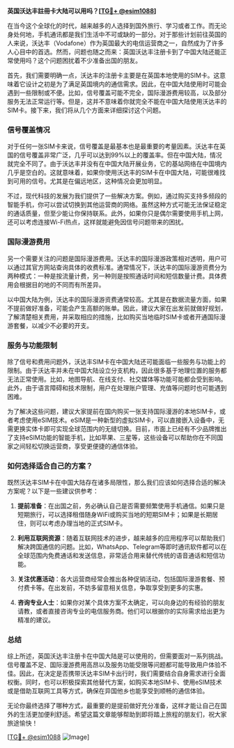 **英国沃达丰註冊卡大陆可以用吗？[[TG💪+ @esim1088](https://t.me/s/esim1088)]**

在当今这个全球化的时代，越来越多的人选择到国外旅行、学习或者工作。而无论身处何地，手机通讯都是我们生活中不可或缺的一部分。对于那些计划前往英国的人来说，沃达丰（Vodafone）作为英国最大的电信运营商之一，自然成为了许多人心目中的首选。然而，问题也随之而来：英国沃达丰注册卡到了中国大陆还能正常使用吗？这个问题困扰着不少准备出国的朋友。

首先，我们需要明确一点，沃达丰的注册卡主要是在英国本地使用的SIM卡。这意味着它设计之初是为了满足英国境内的通信需求。因此，在中国大陆使用时可能会遇到一些限制或不便。比如，信号覆盖可能不完全，国际漫游费用较高，以及部分服务无法正常运行等。但是，这并不意味着你就完全不能在中国大陆使用沃达丰的SIM卡。接下来，我们将从几个方面来详细探讨这个问题。

### **信号覆盖情况**

对于任何一张SIM卡来说，信号覆盖是最基本也是最重要的考量因素。沃达丰在英国的信号覆盖非常广泛，几乎可以达到99%以上的覆盖率。但在中国大陆，情况就完全不同了。由于沃达丰并没有在中国大陆开展业务，它的基站网络在中国境内几乎是空白的。这就意味着，如果你使用沃达丰的SIM卡在中国大陆，可能很难找到可用的信号。尤其是在偏远地区，这种情况会更加明显。

不过，现代科技的发展为我们提供了一些解决方案。例如，通过购买支持多频段的智能手机，你可以尝试切换到其他运营商的网络。虽然这种方式可能无法保证稳定的通话质量，但至少能让你保持联系。此外，如果你只是偶尔需要使用手机上网，还可以考虑连接Wi-Fi热点，这样就能避免因信号问题带来的困扰。

### **国际漫游费用**

另一个需要关注的问题是国际漫游费用。沃达丰的国际漫游政策相对透明，用户可以通过其官方网站查询具体的收费标准。通常情况下，沃达丰的国际漫游资费分为两种模式：一种是按流量计费，另一种则是按照通话时间和短信数量计费。具体费用会根据目的地的不同而有所差异。

以中国大陆为例，沃达丰的国际漫游资费通常较高。尤其是在数据流量方面，如果不提前做好准备，可能会产生高额的账单。因此，建议大家在出发前就做好规划，了解清楚相关费用，并采取相应的措施，比如购买当地临时SIM卡或者开通国际漫游套餐，以减少不必要的开支。

### **服务与功能限制**

除了信号和费用问题外，沃达丰SIM卡在中国大陆还可能面临一些服务与功能上的限制。由于沃达丰并未在中国大陆设立分支机构，因此很多基于地理位置的服务都无法正常使用。比如，地图导航、在线支付、社交媒体等功能可能都会受到影响。此外，由于语言障碍和技术限制，用户在处理账户管理、充值等问题时也可能遇到困难。

为了解决这些问题，建议大家提前在国内购买一张支持国际漫游的本地SIM卡，或者考虑使用eSIM技术。eSIM是一种新型的虚拟SIM卡，可以直接嵌入设备中，无需更换实体卡即可实现全球范围内的无缝切换。目前，市面上已经有不少品牌推出了支持eSIM功能的智能手机，比如苹果、三星等，这些设备可以帮助你在不同国家之间轻松切换运营商，享受更便捷的通信体验。

### **如何选择适合自己的方案？**

既然沃达丰SIM卡在中国大陆存在诸多局限性，那么我们应该如何选择合适的解决方案呢？以下是一些建议供参考：

1. **提前准备**：在出国之前，务必确认自己是否需要频繁使用手机通信。如果只是短期旅行，可以选择租借随身WiFi或购买当地的短期SIM卡；如果是长期居住，则可以考虑办理当地的正式SIM卡。

2. **利用互联网资源**：随着互联网技术的进步，越来越多的应用程序可以帮助我们解决跨国通信的问题。比如，WhatsApp、Telegram等即时通讯软件都可以在全球范围内免费通话和发送信息，非常适合用来替代传统的语音通话和短信功能。

3. **关注优惠活动**：各大运营商经常会推出各种促销活动，包括国际漫游套餐、预付费卡等。在出发前，不妨多留意相关信息，争取享受到更多的实惠。

4. **咨询专业人士**：如果你对某个具体方案不太确定，可以向身边的有经验的朋友请教，或者直接咨询专业的电信服务商。他们可以根据你的实际需求给出更为精准的建议。

### **总结**

综上所述，英国沃达丰注册卡在中国大陆是可以使用的，但需要面对一系列挑战。信号覆盖不足、国际漫游费用高昂以及服务功能受限等问题都可能导致用户体验不佳。因此，在决定是否携带沃达丰SIM卡出行时，我们需要结合自身需求进行全面权衡。同时，也可以积极探索其他替代方案，如购买本地SIM卡、使用eSIM技术或是借助互联网工具等方式，确保在异国他乡也能享受到顺畅的通信体验。

无论你最终选择了哪种方式，最重要的是提前做好充分准备，这样才能让自己在国外的生活更加便利舒适。希望这篇文章能够帮助到即将踏上旅程的朋友们，祝大家旅途愉快！

[[TG💪+ @esim1088](https://t.me/s/esim1088) ![Image](https://i.postimg.cc/4NQfJmqS/Snipaste-2025-05-13-00-14-12.png)]